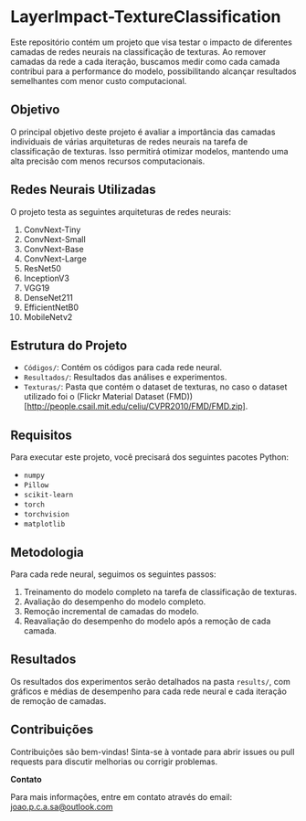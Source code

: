 # LayerImpact-TextureClassification

Este repositório contém um projeto que visa testar o impacto de diferentes camadas de redes neurais na classificação de texturas. Ao remover camadas da rede a cada iteração, buscamos medir como cada camada contribui para a performance do modelo, possibilitando alcançar resultados semelhantes com menor custo computacional.

## Objetivo

O principal objetivo deste projeto é avaliar a importância das camadas individuais de várias arquiteturas de redes neurais na tarefa de classificação de texturas. Isso permitirá otimizar modelos, mantendo uma alta precisão com menos recursos computacionais.

## Redes Neurais Utilizadas

O projeto testa as seguintes arquiteturas de redes neurais:
1. ConvNext-Tiny
2. ConvNext-Small
3. ConvNext-Base
4. ConvNext-Large
5. ResNet50
6. InceptionV3
7. VGG19
8. DenseNet211
9. EfficientNetB0
10. MobileNetv2

## Estrutura do Projeto

- `Códigos/`: Contém os códigos para cada rede neural.
- `Resultados/`: Resultados das análises e experimentos.
- `Texturas/`: Pasta que contém o dataset de texturas, no caso o dataset utilizado foi o (Flickr Material Dataset (FMD))[http://people.csail.mit.edu/celiu/CVPR2010/FMD/FMD.zip].
  
## Requisitos

Para executar este projeto, você precisará dos seguintes pacotes Python:

- `numpy`
- `Pillow`
- `scikit-learn`
- `torch`
- `torchvision`
- `matplotlib`

## Metodologia

Para cada rede neural, seguimos os seguintes passos:
1. Treinamento do modelo completo na tarefa de classificação de texturas.
2. Avaliação do desempenho do modelo completo.
3. Remoção incremental de camadas do modelo.
4. Reavaliação do desempenho do modelo após a remoção de cada camada.

## Resultados

Os resultados dos experimentos serão detalhados na pasta `results/`, com gráficos e médias de desempenho para cada rede neural e cada iteração de remoção de camadas.

## Contribuições

Contribuições são bem-vindas! Sinta-se à vontade para abrir issues ou pull requests para discutir melhorias ou corrigir problemas.


**Contato**

Para mais informações, entre em contato através do email: joao.p.c.a.sa@outlook.com
